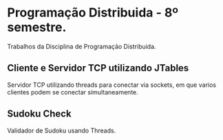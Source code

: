# Programação Distribuida - 8º semestre.
Trabalhos da Disciplina de Programação Distribuida.

## Cliente e Servidor TCP utilizando JTables
Servidor TCP utilizando threads para conectar via sockets, em que varios clientes podem se conectar simultaneamente.

## Sudoku Check
Validador de Sudoku usando Threads.
